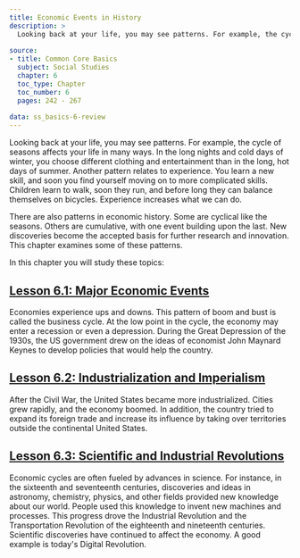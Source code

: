 ```yaml
---
title: Economic Events in History
description: >
  Looking back at your life, you may see patterns. For example, the cycle of seasons affects your life in many ways. In the long nights and cold days of winter, you choose different clothing and entertainment than in the long, hot days of summer. Another pattern relates to experience. You learn a new skill, and soon you find yourself moving on to more complicated skills. Children learn to walk, soon they run, and before long they can balance themselves on bicycles. Experience increases what we can do.
  
source:
- title: Common Core Basics
  subject: Social Studies
  chapter: 6
  toc_type: Chapter
  toc_number: 6
  pages: 242 - 267
  
data: ss_basics-6-review
---
```

Looking back at your life, you may see patterns. For example, the cycle of seasons affects your life in many ways. In the long nights and cold days of winter, you choose different clothing and entertainment than in the long, hot days of summer. Another pattern relates to experience. You learn a new skill, and soon you find yourself moving on to more complicated skills. Children learn to walk, soon they run, and before long they can balance themselves on bicycles. Experience increases what we can do.

There are also patterns in economic history. Some are cyclical like the seasons. Others are cumulative, with one event building upon the last. New discoveries become the accepted basis for further research and innovation. This chapter examines some of these patterns.

In this chapter you will study these topics:

## [Lesson 6.1: Major Economic Events](lesson-6.1)

Economies experience ups and downs. This pattern of boom and bust is called the business cycle. At the low point in the cycle, the economy may enter a recession or even a depression. During the Great Depression of the 1930s, the US government drew on the ideas of economist John Maynard Keynes to develop policies that would help the country.

## [Lesson 6.2: Industrialization and Imperialism](lesson-6.2)

After the Civil War, the United States became more industrialized. Cities grew rapidly, and the economy boomed. In addition, the country tried to expand its foreign trade and increase its influence by taking over territories outside the continental United States.

## [Lesson 6.3: Scientific and Industrial Revolutions](lesson-6.3)

Economic cycles are often fueled by advances in science. For instance, in the sixteenth and seventeenth centuries, discoveries and ideas in astronomy, chemistry, physics, and other fields provided new knowledge about our world. People used this knowledge to invent new machines and processes. This progress drove the Industrial Revolution and the Transportation Revolution of the eighteenth and nineteenth centuries. Scientific discoveries have continued to affect the economy. A good example is today's Digital Revolution.